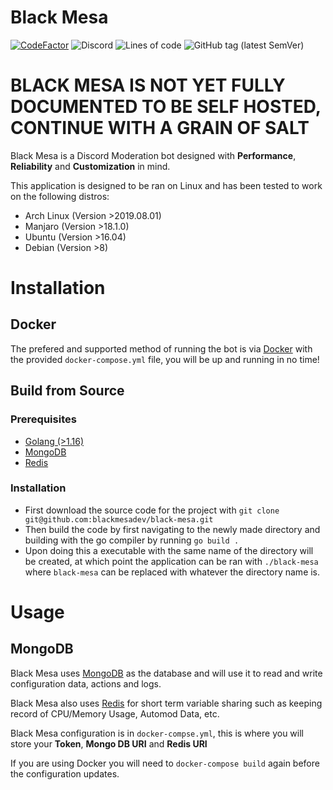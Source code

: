 # Black Mesa

[![CodeFactor](https://www.codefactor.io/repository/github/blackmesadev/black-mesa/badge?s=14355c8033b3e76f4d0bf466d6726a52305a5d8b)](https://www.codefactor.io/repository/github/blackmesadev/black-mesa) ![Discord](https://img.shields.io/discord/832311430019022848) ![Lines of code](https://img.shields.io/tokei/lines/github.com/blackmesadev/black-mesa) ![GitHub tag (latest SemVer)](https://img.shields.io/github/v/tag/blackmesadev/black-mesa?sort=semver)

# BLACK MESA IS NOT YET FULLY DOCUMENTED TO BE SELF HOSTED, CONTINUE WITH A GRAIN OF SALT

Black Mesa is a Discord Moderation bot designed with **Performance**, **Reliability** and **Customization** in mind.

This application is designed to be ran on Linux and has been tested to work on the following distros:
- Arch Linux (Version >2019.08.01)
- Manjaro (Version >18.1.0)
- Ubuntu (Version >16.04)
- Debian (Version >8)

# Installation

## Docker

The prefered and supported method of running the bot is via [Docker](https://www.docker.com) with the provided `docker-compose.yml` file, you will be up and running in no time!

## Build from Source

### Prerequisites
 - [Golang (>1.16)](https://golang.org)
 - [MongoDB](https://www.mongodb.com)
 - [Redis](https://redis.io)

### Installation
- First download the source code for the project with `git clone git@github.com:blackmesadev/black-mesa.git`
- Then build the code by first navigating to the newly made directory and building with the go compiler by running `go build .`
- Upon doing this a executable with the same name of the directory will be created, at which point the application can be ran with `./black-mesa` where `black-mesa` can be replaced with whatever the directory name is.

# Usage

## MongoDB

Black Mesa uses [MongoDB](https://www.mongodb.com) as the database and will use it to read and write configuration data, actions and logs.

Black Mesa also uses [Redis](https://redis.io) for short term variable sharing such as keeping record of CPU/Memory Usage, Automod Data, etc.

Black Mesa configuration is in `docker-compse.yml`, this is where you will store your **Token**, **Mongo DB URI** and **Redis URI**

If you are using Docker you will need to `docker-compose build` again before the configuration updates.
